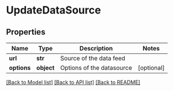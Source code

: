 # UpdateDataSource

## Properties
Name | Type | Description | Notes
------------ | ------------- | ------------- | -------------
**url** | **str** | Source of the data feed | 
**options** | **object** | Options of the datasource | [optional] 

[[Back to Model list]](../README.md#documentation-for-models) [[Back to API list]](../README.md#documentation-for-api-endpoints) [[Back to README]](../README.md)


